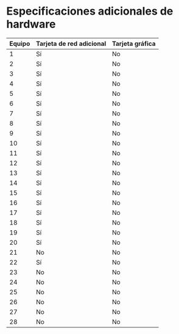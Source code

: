 # Especificaciones adicionales de hardware

| Equipo | Tarjeta de red adicional | Tarjeta gráfica |
|----|----|----|
| 1  | Sí | No |
| 2  | Sí | No |
| 3  | Sí | No |
| 4  | Sí | No |
| 5  | Sí | No |
| 6  | Sí | No |
| 7  | Sí | No |
| 8  | Sí | No |
| 9  | Sí | No |
| 10 | Sí | No |
| 11 | Sí | No |
| 12 | Sí | No |
| 13 | Sí | No |
| 14 | Sí | No |
| 15 | Sí | No |
| 16 | Sí | No |
| 17 | Sí | No |
| 18 | Sí | No |
| 19 | Sí | No |
| 20 | Sí | No |
| 21 | No | No |
| 22 | Sí | No |
| 23 | No | No |
| 24 | No | No |
| 25 | No | No |
| 26 | No | No |
| 27 | No | No |
| 28 | No | No |
